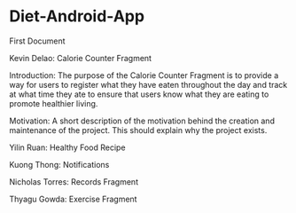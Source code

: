 # Diet-Android-App
First Document 

Kevin Delao: Calorie Counter Fragment

Introduction:
The purpose of the Calorie Counter Fragment is to provide a way for users to register what they have eaten throughout the day and track at
what time they ate to ensure that users know what they are eating to promote healthier living.

Motivation:
A short description of the motivation behind the creation and maintenance of the project. This should explain why the project exists.

Yilin Ruan: Healthy Food Recipe

Kuong Thong: Notifications

Nicholas Torres: Records Fragment

Thyagu Gowda: Exercise Fragment
